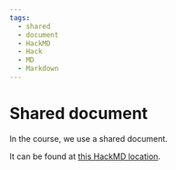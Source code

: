 ```yaml
---
tags:
  - shared
  - document
  - HackMD
  - Hack
  - MD
  - Markdown
---
```


# Shared document

In the course, we use a shared document.

It can be found at [this HackMD location](https://hackmd.io/@UPPMAX/BksCPhE0ge/edit).
